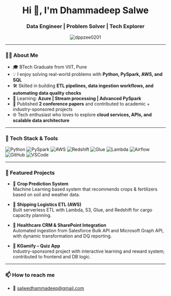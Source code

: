 <h1 align="center">Hi 👋, I'm Dhammadeep Salwe</h1>
<h3 align="center">Data Engineer | Problem Solver | Tech Explorer</h3>

<p align="center">
  <img src="https://komarev.com/ghpvc/?username=dppzee0201&label=Profile%20views&color=0e75b6&style=flat" alt="dppzee0201" />
</p>

---

### 👨‍💻 About Me
- 🎓 BTech Graduate from VIIT, Pune   
- 💡 I enjoy solving real-world problems with **Python, PySpark, AWS, and SQL**  
- 🛠️ Skilled in building **ETL pipelines, data ingestion workflows, and automating data quality checks**  
- 🌱 Learning: **Azure | Stream processing | Advanced PySpark**  
- 📄 Published **2 conference papers** and contributed to academic + industry-sponsored projects  
- 🌐 Tech enthusiast who loves to explore **cloud services, APIs, and scalable data architecture**

---

### 🧰 Tech Stack & Tools
![Python](https://img.shields.io/badge/-Python-3776AB?style=flat&logo=python&logoColor=white)
![PySpark](https://img.shields.io/badge/-PySpark-E34A86?style=flat&logo=apachespark&logoColor=white)
![AWS](https://img.shields.io/badge/-AWS-232F3E?style=flat&logo=amazonaws&logoColor=white)
![Redshift](https://img.shields.io/badge/-Redshift-8C4FFF?style=flat&logo=amazon-redshift&logoColor=white)
![Glue](https://img.shields.io/badge/-Glue-FF9900?style=flat&logo=amazonaws&logoColor=white)
![Lambda](https://img.shields.io/badge/-Lambda-FF9900?style=flat&logo=awslambda&logoColor=white)
![Airflow](https://img.shields.io/badge/-Airflow-017CEE?style=flat&logo=apacheairflow&logoColor=white)
![GitHub](https://img.shields.io/badge/-GitHub-181717?style=flat&logo=github&logoColor=white)
![VSCode](https://img.shields.io/badge/-VSCode-007ACC?style=flat&logo=visual-studio-code&logoColor=white)

---

### 📌 Featured Projects
- 🔹 **Crop Prediction System**  
  Machine Learning based system that recommends crops & fertilizers based on soil and weather data.

- 🔹 **Shipping Logistics ETL (AWS)**  
  Built serverless ETL with Lambda, S3, Glue, and Redshift for cargo capacity planning.

- 🔹 **Healthcare CRM & SharePoint Integration**  
  Automated ingestion from Salesforce Bulk API and Microsoft Graph API, with dynamic transformation and DQ reporting.

- 🔹 **KGamify – Quiz App**  
  Industry-sponsored project with interactive learning and reward system; contributed to frontend and DB logic.
---

### 📫 How to reach me
- 📧 [salwedhammadeep@gmail.com](mailto:salwedhammadeep@gmail.com)  


